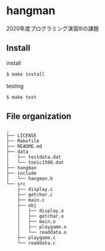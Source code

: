 # hangman
2020年度プログラミング演習Ⅲの課題

## Install

install 
```zsh
$ make install
```

testing
```zsh
$ make test
```

## File organization
```
.
├── LICENSE
├── Makefile
├── README.md
├── data
│   ├── testdata.dat
│   └── toeic1500.dat
├── hangman
├── include
│   └── hangman.h
└── src
    ├── display.c
    ├── getchar.c
    ├── main.c
    ├── obj
    │   ├── display.o
    │   ├── getchar.o
    │   ├── main.o
    │   ├── playgame.o
    │   └── readdata.o
    ├── playgame.c
    └── readdata.c
```
